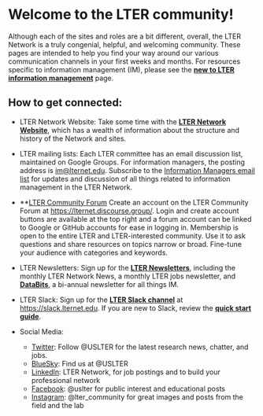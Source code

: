 # Welcome to the LTER community!

Although each of the sites and roles are a bit different, overall, the LTER Network is a truly congenial, helpful, and welcoming community. 
These pages are intended to help you find your way around our various communication channels in your first weeks and months. For resources specific to information management (IM), please see the **[new to LTER information management](new-to-im.md)** page.

## How to get connected:

*  LTER Network Website: Take some time with the **[LTER Network Website](https://lternet.edu)**, which has a wealth of information about the structure and history of the Network and sites. 

*  LTER mailing lists: Each LTER committee has an email discussion list, maintained on Google Groups. For information managers, the posting address is <im@lternet.edu>. Subscribe to the [Information Managers email list](https://groups.google.com/a/lternet.edu/g/im/about) for updates and discussion of all things related to information management in the LTER Network. 

*  **[LTER Community Forum](https://lternet.discourse.group/) Create an account on the LTER Community Forum at https://lternet.discourse.group/. Login and create account buttons are available at the top right and a forum account can be linked to Google or GitHub accounts for ease in logging in. Membership is open to the entire LTER and LTER-interested community. Use it to ask questions and share resources on topics narrow or broad. Fine-tune your audience with categories and keywords. 

*  LTER Newsletters: Sign up for the **[LTER Newsletters](https://lternet.us12.list-manage.com/subscribe?u=d7494403ed9d8c97a5479f0d4&id=51157f4ed5)**, including the monthly LTER Network News, a monthly LTER jobs newsletter, and **[DataBits](https://lternet.edu/story_types/databits/)**, a bi-annual newsletter for all things IM. 

*  LTER Slack: Sign up for the **[LTER Slack channel](https://slack.lternet.edu)** at https://slack.lternet.edu. If you are new to Slack, review the [**quick start guide**](https://slack.com/help/articles/360059928654-How-to-use-Slack--your-quick-start-guide).

*  Social Media: 
     *  [Twitter](https://twitter.com/USLTER): Follow @USLTER for the latest research news, chatter, and jobs.
     *  [BlueSky](https://bsky.app/): Find us at @USLTER 
     *  [LinkedIn](https://www.linkedin.com/company/lter-network): LTER Network, for job postings and to build your professional network 
     *  [Facebook](https://www.facebook.com/uslter): @uslter for public interest and educational posts
     *  [Instagram](https://www.instagram.com/lter_community/?hl=en): @lter_community for great images and posts from the field and the lab
